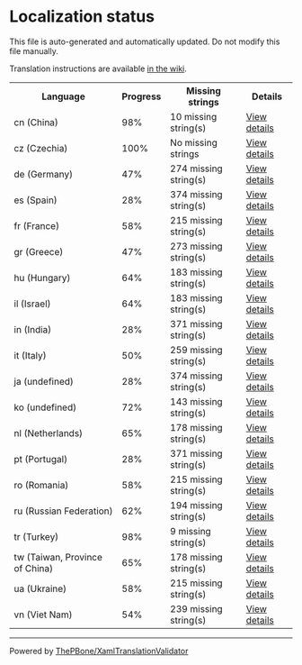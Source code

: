 # Localization status

This file is auto-generated and automatically updated. Do not modify this file manually.

Translation instructions are available [in the wiki](https://github.com/ThePBone/GalaxyBudsClient/wiki/3.-How-to-help-with-translations).

<table>
<tr><th>Language</th><th>Progress</th><th>Missing strings</th><th>Details</th></tr>
<tr><td>cn (China)</td><td>98%</td><td>10 missing string(s)</td><td><a href="cn.md">View details</a></td></tr>
<tr><td>cz (Czechia)</td><td>100%</td><td>No missing strings</td><td><a href="cz.md">View details</a></td></tr>
<tr><td>de (Germany)</td><td>47%</td><td>274 missing string(s)</td><td><a href="de.md">View details</a></td></tr>
<tr><td>es (Spain)</td><td>28%</td><td>374 missing string(s)</td><td><a href="es.md">View details</a></td></tr>
<tr><td>fr (France)</td><td>58%</td><td>215 missing string(s)</td><td><a href="fr.md">View details</a></td></tr>
<tr><td>gr (Greece)</td><td>47%</td><td>273 missing string(s)</td><td><a href="gr.md">View details</a></td></tr>
<tr><td>hu (Hungary)</td><td>64%</td><td>183 missing string(s)</td><td><a href="hu.md">View details</a></td></tr>
<tr><td>il (Israel)</td><td>64%</td><td>183 missing string(s)</td><td><a href="il.md">View details</a></td></tr>
<tr><td>in (India)</td><td>28%</td><td>371 missing string(s)</td><td><a href="in.md">View details</a></td></tr>
<tr><td>it (Italy)</td><td>50%</td><td>259 missing string(s)</td><td><a href="it.md">View details</a></td></tr>
<tr><td>ja (undefined)</td><td>28%</td><td>374 missing string(s)</td><td><a href="ja.md">View details</a></td></tr>
<tr><td>ko (undefined)</td><td>72%</td><td>143 missing string(s)</td><td><a href="ko.md">View details</a></td></tr>
<tr><td>nl (Netherlands)</td><td>65%</td><td>178 missing string(s)</td><td><a href="nl.md">View details</a></td></tr>
<tr><td>pt (Portugal)</td><td>28%</td><td>371 missing string(s)</td><td><a href="pt.md">View details</a></td></tr>
<tr><td>ro (Romania)</td><td>58%</td><td>215 missing string(s)</td><td><a href="ro.md">View details</a></td></tr>
<tr><td>ru (Russian Federation)</td><td>62%</td><td>194 missing string(s)</td><td><a href="ru.md">View details</a></td></tr>
<tr><td>tr (Turkey)</td><td>98%</td><td>9 missing string(s)</td><td><a href="tr.md">View details</a></td></tr>
<tr><td>tw (Taiwan, Province of China)</td><td>65%</td><td>178 missing string(s)</td><td><a href="tw.md">View details</a></td></tr>
<tr><td>ua (Ukraine)</td><td>58%</td><td>215 missing string(s)</td><td><a href="ua.md">View details</a></td></tr>
<tr><td>vn (Viet Nam)</td><td>54%</td><td>239 missing string(s)</td><td><a href="vn.md">View details</a></td></tr>

</table>

__________

Powered by [ThePBone/XamlTranslationValidator](https://github.com/ThePBone/XamlTranslationValidator)